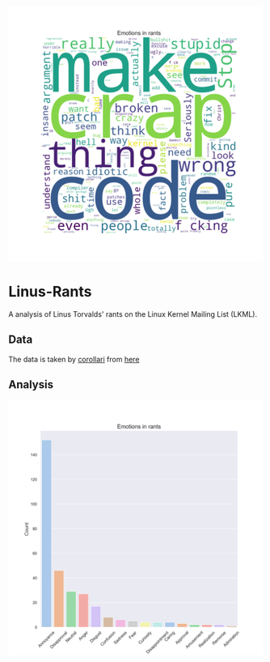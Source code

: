 ![](plots/wordcloud.png)

# Linus-Rants

A analysis of Linus Torvalds' rants on the Linux Kernel Mailing List (LKML).

## Data

The data is taken by [corollari](https://github.com/corllari/) from [here](https://raw.githubusercontent.com/corollari/linusrants/master/original/rants.txt)

## Analysis

![barplot](./plots/barplot.png)